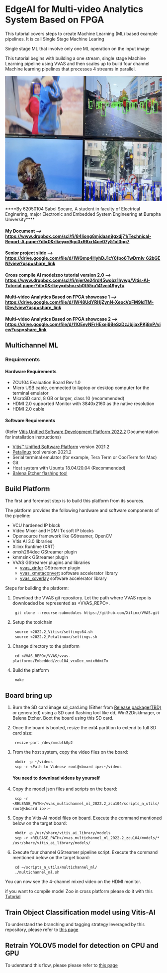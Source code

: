 # EdgeAI for Multi-video Analytics System Based on FPGA

This tutorial covers steps to create Machine Learning (ML) based example pipelines. It is call Single Stage Machine Learing

Single stage ML that involve only one ML operation on the input image

This tutorial begins with building a one stream, single stage Machine Learning pipeline using VVAS and then scales up to build four channel Machine learning pipelines that processes 4 streams in parallel.
 <p align="center">
            <img width="678" height="400" src="https://github.com/SabolSocare/Multi-video-Analytics/blob/main/Img/C07E2640-C8F0-40C9-9C4E-73BB15E313B4_1_105_c.jpeg">
   </p>
    ****By 62050104 Sabol Socare, A student in faculty of Electrical Enginering, major Electronic and Embedded System Engineering at Burapha University****

#### My Document -->   https://www.dropbox.com/scl/fi/84liong8mjdaan9gxdj71/Technical-Report-A.paper?dl=0&rlkey=y9gc3x98xrl4ce07y51ol3pg7
#### Senior project slide --> https://drive.google.com/file/d/1WQmp4HyhDJ1cY6fpo6TwDrnIv_62bGEN/view?usp=share_link
#### Cross compile AI modelzoo tutorial version 2.0 --> https://www.dropbox.com/scl/fi/njer0e24rd45wobz1hywp/Vitis-AI-Tutorial.paper?dl=0&rlkey=dshvzsb0t55ra141vci49pyfu
#### Multi-video Analytics Based on FPGA showcase 1  --> https://drive.google.com/file/d/1W48UdYRHjZynN-XeocVxFM9ldTM-IDev/view?usp=share_link
#### Multi-video Analytics Based on FPGA showcase 2 --> https://drive.google.com/file/d/11OEeyNFrHExej9BeSzDzJbjiaxPKj8nP/view?usp=share_link

## Multichannel ML
### Requirements
#### Hardware Requirements

 * ZCU104 Evaluation Board Rev 1.0
 * Micro USB cable, connected to laptop or desktop computer for the terminal emulator
 * MicroSD card, 8 GB or larger, class 10 (recommended)
 * HDMI 2.0 supported Monitor with 3840x2160 as the native resolution
 * HDMI 2.0 cable

#### Software Requirements

(Refer [Vitis Unified Software Development Platform 2022.2](https://docs.xilinx.com/r/en-US/ug1400-vitis-embedded/Installation) Documentation for installation instructions)

 * [Vitis™ Unified Software Platform](https://www.xilinx.com/support/download/index.html/content/xilinx/en/downloadNav/vitis/2022-2.html) version 2021.2
 * [Petalinux](https://www.xilinx.com/support/download/index.html/content/xilinx/en/downloadNav/embedded-design-tools/2022-2.html) tool version 2021.2
 * Serial terminal emulator (for example, Tera Term or CoolTerm for Mac)
 * Git
 * Host system with Ubuntu 18.04/20.04 (Recommended)
 * [Balena Etcher flashing tool](https://etcher.download/)


## Build Platform

The first and foremost step is to build this platform from its sources.

The platform provides the following hardware and software components of the pipeline:

 * VCU hardened IP block
 * Video Mixer and HDMI Tx soft IP blocks
 * Opensource framework like GStreamer, OpenCV
 * Vitis AI 3.0 libraries
 * Xilinx Runtime (XRT)
 * omxh264dec GStreamer plugin
 * kmmsink GStreamer plugin 
 * VVAS GStreamer plugins and libraries
    * [vvas_xinfer](https://xilinx.github.io/VVAS/main/build/html/docs/common/gstreamer_plugins/plugin_vvas_xinfer.html#vvas-xinfer) GStreamer plugin
    * [vvas_xmetaconvert](https://xilinx.github.io/VVAS/main/build/html/docs/common/gstreamer_plugins/plugin_vvas_xmetaconvert.html#vvas-xmetaconvert) software accelerator library
    * [vvas_xoverlay](https://xilinx.github.io/VVAS/main/build/html/docs/common/gstreamer_plugins/plugin_vvas_xoverlay.html#vvas-xoverlay) software accelerator library

Steps for building the platform:

1. Download the VVAS git repository. Let the path where VVAS repo is downloaded be represented as <VVAS_REPO>.

        git clone --recurse-submodules https://github.com/Xilinx/VVAS.git

2. Setup the toolchain

        source <2022.2_Vitis>/settings64.sh
        source <2022.2_Petalinux>/settings.sh

3. Change directory to the platform

        cd <VVAS_REPO>/VVAS/vvas-platforms/Embedded/zcu104_vcuDec_vmixHdmiTx

4. Build the platform

        make 

## Board bring up

1. Burn the SD card image sd_card.img (Either from [Release package(TBD)](https://xilinx.github.io/VVAS/main/build/html/docs/Embedded/Tutorials/TBD) or generated) using a SD card flashing tool like dd, Win32DiskImager, or Balena Etcher.
 Boot the board using this SD card.
2. Once the board is booted, resize the ext4 partition to extend to full SD card size:

        resize-part /dev/mmcblk0p2

3. From the host system, copy the video files on the board:

        mkdir -p ~/videos
        scp -r <Path to Videos> root@<board ip>:~/videos

    #### You need to download videos by yourself ####

4. Copy the model json files and scripts on the board:

        scp -r <RELEASE_PATH>/vvas_multichannel_ml_2022.2_zcu104/scripts_n_utils/ root@<board ip>:~

5. Copy the Vitis-AI model files on board. Execute the command mentioned below on the target board:

        mkdir -p /usr/share/vitis_ai_library/models
        scp -r <RELEASE_PATH>/vvas_multichannel_ml_2022.2_zcu104/models/* /usr/share/vitis_ai_library/models/

6. Execute four channel GStreamer pipeline script. Execute the command mentioned below on the target board:

        cd ~/scripts_n_utils/multichannel_ml/
        ./multichannel_ml.sh

You can now see the 4-channel mixed video on the HDMI monitor.

if you want to compile model Zoo in cross platform please do it with this [Tutorial](https://www.dropbox.com/scl/fi/njer0e24rd45wobz1hywp/Vitis-AI-Tutorial.paper?dl=0&rlkey=dshvzsb0t55ra141vci49pyfu)


## Train Object Classification model using Vitis-AI 

To understand the branching and tagging strategy leveraged by this repository, please refer to [this page](https://github.com/SabolSocare/Multi-video-Analytics/tree/main/Object%20Classification)

## Retrain YOLOV5 model for detection on CPU and GPU

To uderstand this flow, please please refer to [this page](https://github.com/SabolSocare/Multi-video-Analytics/tree/main/yolov5%20)
    